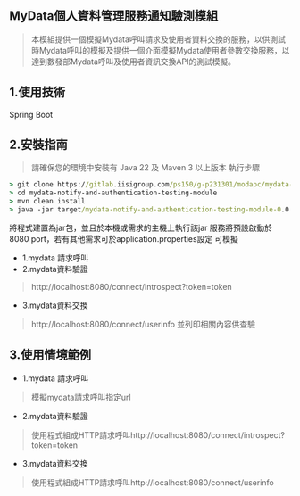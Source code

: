 ## MyData個人資料管理服務通知驗測模組
>本模組提供一個模擬Mydata呼叫請求及使用者資料交換的服務，以供測試時Mydata呼叫的模擬及提供一個介面模擬Mydata使用者參數交換服務，以達到數發部Mydata呼叫及使用者資訊交換API的測試模擬。

## 1.使用技術
Spring Boot

## 2.安裝指南
> 請確保您的環境中安裝有 Java 22 及 Maven 3 以上版本
執行步驟
```bat
> git clone https://gitlab.iisigroup.com/ps150/g-p231301/modapc/mydata-notify-and-authentication-testing-module.git
> cd mydata-notify-and-authentication-testing-module
> mvn clean install
> java -jar target/mydata-notify-and-authentication-testing-module-0.0.1-SNAPSHOT.jar
```
將程式建置為jar包，並且於本機或需求的主機上執行該jar
服務將預設啟動於8080 port，若有其他需求可於application.properties設定
可模擬
- 1.mydata 請求呼叫
- 2.mydata資料驗證
> http://localhost:8080/connect/introspect?token=token
- 3.mydata資料交換
> http://localhost:8080/connect/userinfo
並列印相關內容供查驗

## 3.使用情境範例
- 1.mydata 請求呼叫
> 模擬mydata請求呼叫指定url
- 2.mydata資料驗證
> 使用程式組成HTTP請求呼叫http://localhost:8080/connect/introspect?token=token
- 3.mydata資料交換
> 使用程式組成HTTP請求呼叫http://localhost:8080/connect/userinfo




